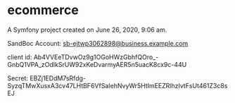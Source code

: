 ecommerce
=========

A Symfony project created on June 26, 2020, 9:06 am.

SandBoc Account:
sb-ejtwp3062898@business.example.com

client id:
Ab4VVEeTDvwOz9g1OGoHWzGbhfQOro_-GnbQ1VPA_zOdIkSrUW92xKeDvarmyAER5n5uacK8cx9c-44U

Secret:
EBZj1EDdM7sRfdg-SyzqTMwXusxA3cv47LHtBF6VfSaIehNvyWr5HtImEEZRlhzIvtFsUt461Z3c8sEJ